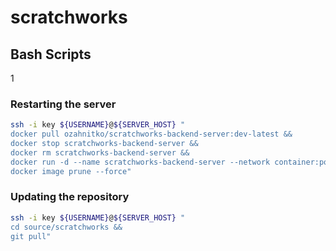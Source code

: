 # scratchworks

## Bash Scripts

1

### Restarting the server

```bash
ssh -i key ${USERNAME}@${SERVER_HOST} "
docker pull ozahnitko/scratchworks-backend-server:dev-latest &&
docker stop scratchworks-backend-server &&
docker rm scratchworks-backend-server &&
docker run -d --name scratchworks-backend-server --network container:postgres ozahnitko/scratchworks-backend-server:dev-latest &&
docker image prune --force"
```

### Updating the repository

```bash
ssh -i key ${USERNAME}@${SERVER_HOST} "
cd source/scratchworks &&
git pull"
```
